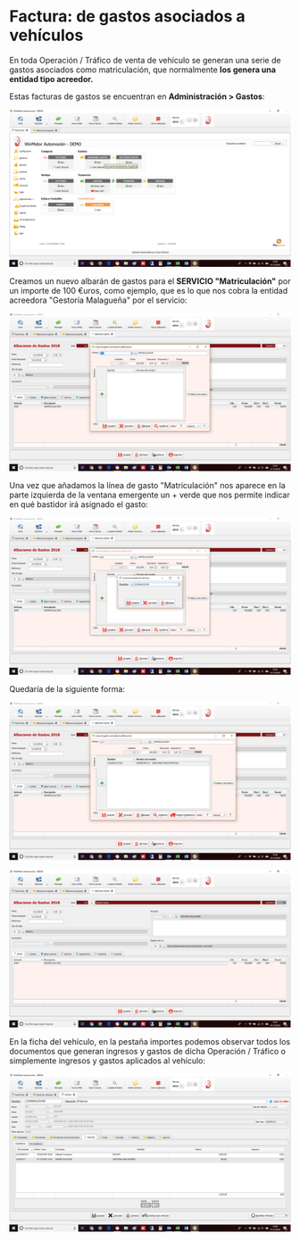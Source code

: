 # Factura: de gastos asociados a vehículos

En toda Operación / Tráfico de venta de vehículo se generan una serie de gastos asociados como matriculación, que normalmente **los genera una entidad tipo acreedor.**

Estas facturas de gastos se encuentran en **Administración &gt; Gastos**:

![](../../.gitbook/assets/image%20%2874%29.png)

Creamos un nuevo albarán de gastos para el **SERVICIO "Matriculación"** por un importe de 100 €uros, como ejemplo, que es lo que nos cobra la entidad acreedora "Gestoría Malagueña" por el servicio:

![](../../.gitbook/assets/image%20%2879%29.png)

Una vez que añadamos la línea de gasto "Matriculación" nos aparece en la parte izquierda de la ventana emergente un + verde que nos permite indicar en qué bastidor irá asignado el gasto:

![](../../.gitbook/assets/image%20%2877%29.png)

Quedaría de la siguiente forma:

![](../../.gitbook/assets/image%20%2831%29.png)

![En la parte inferior del albar&#xE1;n nos aparece la opci&#xF3;n de &quot;Facturar&quot;](../../.gitbook/assets/image%20%2868%29.png)

En la ficha del vehículo, en la pestaña importes podemos observar todos los documentos que generan ingresos y gastos de dicha Operación / Tráfico o simplemente ingresos y gastos aplicados al vehículo:

![](../../.gitbook/assets/image%20%2860%29.png)

